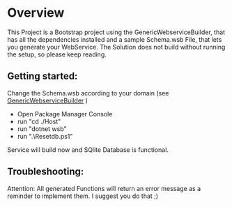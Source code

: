 # Overview
This Project is a Bootstrap project using the GenericWebserviceBuilder, that has all the dependencies installed and a sample Schema.wsb File, that lets you generate your WebService. The Solution does not build without running the setup, so please keep reading.

## Getting started:
Change the Schema.wsb according to your domain (see [GenericWebserviceBuilder](https://github.com/Lauchi/GenericWebServiceBuilder) )
- Open Package Manager Console
- run "cd ./Host"
- run "dotnet wsb"
- run ".\Resetdb.ps1"

Service will build now and SQlite Database is functional.

## Troubleshooting:
Attention: All generated Functions will return an error message as a reminder to implement them. I suggest you do that ;)
